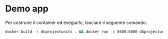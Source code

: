 # Demo app

Per costruire il container ed eseguirlo, lanciare il seguente comando:

```bash
docker build -t dbprojectunits . && docker run -p 5000:5000 dbprojectunits
```
